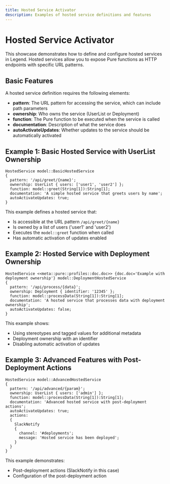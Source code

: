 ```yaml
---
title: Hosted Service Activator
description: Examples of hosted service definitions and features
---
```


# Hosted Service Activator

This showcase demonstrates how to define and configure hosted services in Legend. Hosted services allow you to expose Pure functions as HTTP endpoints with specific URL patterns.

## Basic Features

A hosted service definition requires the following elements:

- **pattern**: The URL pattern for accessing the service, which can include path parameters
- **ownership**: Who owns the service (UserList or Deployment)
- **function**: The Pure function to be executed when the service is called
- **documentation**: Description of what the service does
- **autoActivateUpdates**: Whether updates to the service should be automatically activated

## Example 1: Basic Hosted Service with UserList Ownership

```
HostedService model::BasicHostedService
{
  pattern: '/api/greet/{name}';
  ownership: UserList { users: ['user1', 'user2'] };
  function: model::greet(String[1]):String[1];
  documentation: 'A simple hosted service that greets users by name';
  autoActivateUpdates: true;
}
```

This example defines a hosted service that:
- Is accessible at the URL pattern `/api/greet/{name}`
- Is owned by a list of users ('user1' and 'user2')
- Executes the `model::greet` function when called
- Has automatic activation of updates enabled

## Example 2: Hosted Service with Deployment Ownership

```
HostedService <<meta::pure::profiles::doc.doc>> {doc.doc='Example with deployment ownership'} model::DeploymentHostedService
{
  pattern: '/api/process/{data}';
  ownership: Deployment { identifier: '12345' };
  function: model::processData(String[1]):String[1];
  documentation: 'A hosted service that processes data with deployment ownership';
  autoActivateUpdates: false;
}
```

This example shows:
- Using stereotypes and tagged values for additional metadata
- Deployment ownership with an identifier
- Disabling automatic activation of updates

## Example 3: Advanced Features with Post-Deployment Actions

```
HostedService model::AdvancedHostedService
{
  pattern: '/api/advanced/{param}';
  ownership: UserList { users: ['admin'] };
  function: model::processData(String[1]):String[1];
  documentation: 'Advanced hosted service with post-deployment actions';
  autoActivateUpdates: true;
  actions:
  {
    SlackNotify
    {
      channel: '#deployments';
      message: 'Hosted service has been deployed';
    }
  }
}
```

This example demonstrates:
- Post-deployment actions (SlackNotify in this case)
- Configuration of the post-deployment action
